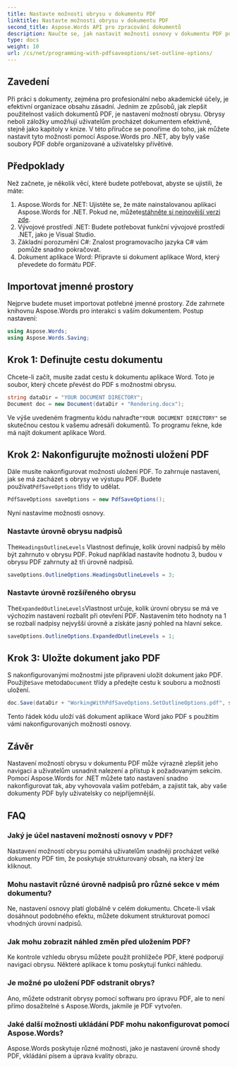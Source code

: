 ```yaml
---
title: Nastavte možnosti obrysu v dokumentu PDF
linktitle: Nastavte možnosti obrysu v dokumentu PDF
second_title: Aspose.Words API pro zpracování dokumentů
description: Naučte se, jak nastavit možnosti osnovy v dokumentu PDF pomocí Aspose.Words for .NET. Vylepšete navigaci PDF konfigurací úrovní nadpisů a rozšířených obrysů.
type: docs
weight: 10
url: /cs/net/programming-with-pdfsaveoptions/set-outline-options/
---
```

## Zavedení

Při práci s dokumenty, zejména pro profesionální nebo akademické účely, je efektivní organizace obsahu zásadní. Jedním ze způsobů, jak zlepšit použitelnost vašich dokumentů PDF, je nastavení možností obrysu. Obrysy neboli záložky umožňují uživatelům procházet dokumentem efektivně, stejně jako kapitoly v knize. V této příručce se ponoříme do toho, jak můžete nastavit tyto možnosti pomocí Aspose.Words pro .NET, aby byly vaše soubory PDF dobře organizované a uživatelsky přívětivé.

## Předpoklady

Než začnete, je několik věcí, které budete potřebovat, abyste se ujistili, že máte:

1.  Aspose.Words for .NET: Ujistěte se, že máte nainstalovanou aplikaci Aspose.Words for .NET. Pokud ne, můžete[stáhněte si nejnovější verzi zde](https://releases.aspose.com/words/net/).
2. Vývojové prostředí .NET: Budete potřebovat funkční vývojové prostředí .NET, jako je Visual Studio.
3. Základní porozumění C#: Znalost programovacího jazyka C# vám pomůže snadno pokračovat.
4. Dokument aplikace Word: Připravte si dokument aplikace Word, který převedete do formátu PDF.

## Importovat jmenné prostory

Nejprve budete muset importovat potřebné jmenné prostory. Zde zahrnete knihovnu Aspose.Words pro interakci s vaším dokumentem. Postup nastavení:

```csharp
using Aspose.Words;
using Aspose.Words.Saving;
```

## Krok 1: Definujte cestu dokumentu

Chcete-li začít, musíte zadat cestu k dokumentu aplikace Word. Toto je soubor, který chcete převést do PDF s možnostmi obrysu. 

```csharp
string dataDir = "YOUR DOCUMENT DIRECTORY";
Document doc = new Document(dataDir + "Rendering.docx");
```

 Ve výše uvedeném fragmentu kódu nahraďte`"YOUR DOCUMENT DIRECTORY"` se skutečnou cestou k vašemu adresáři dokumentů. To programu řekne, kde má najít dokument aplikace Word.

## Krok 2: Nakonfigurujte možnosti uložení PDF

 Dále musíte nakonfigurovat možnosti uložení PDF. To zahrnuje nastavení, jak se má zacházet s obrysy ve výstupu PDF. Budete používat`PdfSaveOptions` třídy to udělat.

```csharp
PdfSaveOptions saveOptions = new PdfSaveOptions();
```

Nyní nastavíme možnosti osnovy. 

### Nastavte úrovně obrysu nadpisů

 The`HeadingsOutlineLevels` Vlastnost definuje, kolik úrovní nadpisů by mělo být zahrnuto v obrysu PDF. Pokud například nastavíte hodnotu 3, budou v obrysu PDF zahrnuty až tři úrovně nadpisů.

```csharp
saveOptions.OutlineOptions.HeadingsOutlineLevels = 3;
```

### Nastavte úrovně rozšířeného obrysu

 The`ExpandedOutlineLevels`Vlastnost určuje, kolik úrovní obrysu se má ve výchozím nastavení rozbalit při otevření PDF. Nastavením této hodnoty na 1 se rozbalí nadpisy nejvyšší úrovně a získáte jasný pohled na hlavní sekce.

```csharp
saveOptions.OutlineOptions.ExpandedOutlineLevels = 1;
```

## Krok 3: Uložte dokument jako PDF

 S nakonfigurovanými možnostmi jste připraveni uložit dokument jako PDF. Použijte`Save` metoda`Document` třídy a předejte cestu k souboru a možnosti uložení.

```csharp
doc.Save(dataDir + "WorkingWithPdfSaveOptions.SetOutlineOptions.pdf", saveOptions);
```

Tento řádek kódu uloží váš dokument aplikace Word jako PDF s použitím vámi nakonfigurovaných možností osnovy. 

## Závěr

Nastavení možností obrysu v dokumentu PDF může výrazně zlepšit jeho navigaci a uživatelům usnadnit nalezení a přístup k požadovaným sekcím. Pomocí Aspose.Words for .NET můžete tato nastavení snadno nakonfigurovat tak, aby vyhovovala vašim potřebám, a zajistit tak, aby vaše dokumenty PDF byly uživatelsky co nejpříjemnější.

## FAQ

### Jaký je účel nastavení možností osnovy v PDF?

Nastavení možností obrysu pomáhá uživatelům snadněji procházet velké dokumenty PDF tím, že poskytuje strukturovaný obsah, na který lze kliknout.

### Mohu nastavit různé úrovně nadpisů pro různé sekce v mém dokumentu?

Ne, nastavení osnovy platí globálně v celém dokumentu. Chcete-li však dosáhnout podobného efektu, můžete dokument strukturovat pomocí vhodných úrovní nadpisů.

### Jak mohu zobrazit náhled změn před uložením PDF?

Ke kontrole vzhledu obrysu můžete použít prohlížeče PDF, které podporují navigaci obrysu. Některé aplikace k tomu poskytují funkci náhledu.

### Je možné po uložení PDF odstranit obrys?

Ano, můžete odstranit obrysy pomocí softwaru pro úpravu PDF, ale to není přímo dosažitelné s Aspose.Words, jakmile je PDF vytvořen.

### Jaké další možnosti ukládání PDF mohu nakonfigurovat pomocí Aspose.Words?

Aspose.Words poskytuje různé možnosti, jako je nastavení úrovně shody PDF, vkládání písem a úprava kvality obrazu.